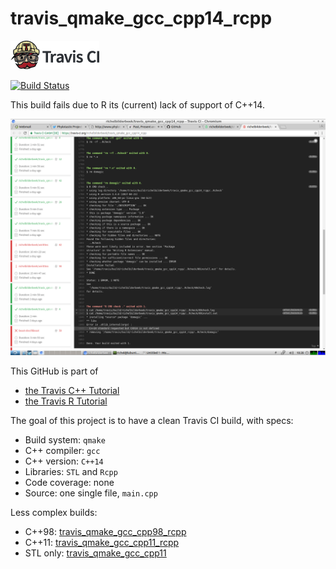 # travis_qmake_gcc_cpp14_rcpp

[![Travis CI logo](TravisCI.png)](https://travis-ci.org)

[![Build Status](https://travis-ci.org/richelbilderbeek/travis_qmake_gcc_cpp14_rcpp.svg?branch=master)](https://travis-ci.org/richelbilderbeek/travis_qmake_gcc_cpp14_rcpp)

This build fails due to R its (current) lack of support of C++14.

![Error given by Travis CI](TravisCiError.png)

This GitHub is part of 

 * [the Travis C++ Tutorial](https://github.com/richelbilderbeek/travis_cpp_tutorial)
 * [the Travis R Tutorial](https://github.com/richelbilderbeek/travis_r_tutorial)

The goal of this project is to have a clean Travis CI build, with specs:
 * Build system: `qmake`
 * C++ compiler: `gcc`
 * C++ version: `C++14`
 * Libraries: `STL` and `Rcpp`
 * Code coverage: none
 * Source: one single file, `main.cpp`

Less complex builds:
 * C++98: [travis_qmake_gcc_cpp98_rcpp](https://www.github.com/richelbilderbeek/travis_qmake_gcc_cpp98_rcpp)
 * C++11: [travis_qmake_gcc_cpp11_rcpp](https://www.github.com/richelbilderbeek/travis_qmake_gcc_cpp11_rcpp)
 * STL only: [travis_qmake_gcc_cpp11](https://www.github.com/richelbilderbeek/travis_qmake_gcc_cpp11)
